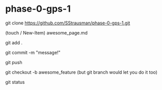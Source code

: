 phase-0-gps-1
=============
git clone https://github.com/SStrausman/phase-0-gps-1.git

(touch / New-Item) awesome_page.md

git add .

git commit -m "message!"

git push

git checkout -b awesome_feature
  (but git branch would let you do it too)

git status
